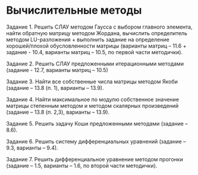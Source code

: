 # Вычислительные методы

Задание 1. Решить СЛАУ методом Гаусса с выбором главного элемента, найти обратную матрицу методом Жордана, вычислить определитель методом LU-разложения + выполнить задание на определение хорошей/плохой обусловленности матрицы (варианты матриц – 11.6 + задание - 10.4, варианты матриц – 10.5, по первой части методички).

Задание 2. Решить СЛАУ предложенными итерационными методами (задание - 12.7, варианты матриц – 10.5)

Задание 3. Найти все собственные числа матрицы методом Якоби (задание – 13.8 (п. 1), варианты – 13.9).

Задание 4. Найти максимальное по модулю собственное значение матрицы степенным методом и методом скалярных произведений (задание – 13.8 (п. 2,3), варианты – 13.9).

Задание 5. Решить задачу Коши предложенными методами (задание – 8.6).

Задание 6. Решить систему дифференциальных уравнений (задание – 9.3, варианты – 9.4).

Задание 7. Решить дифференциальное уравнение методом прогонки (задание – 1.5, варианты – 1.6, по второй части методички).
